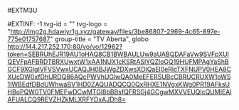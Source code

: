 #EXTM3U

#EXTINF: -1 tvg-id = "" tvg-logo = "http://img2g.hdawiyr1g.xyz/gateway/files/3be86807-2969-4c65-897e-775e01757687" group-title = "TV Aberta", globo
http://144.217.252.170:80/vo/vo/12962?token=SEBRUhEJR19AU1oHAQ8CB1BWBAULUw9aUABQDAFaVw9SVFpXUlQEVFpAFBRDTBRXUwxtW1xAA1NUX1cKSRtASlYQZloGQ19HUFMPAgYaShBGCF9XGlgIVFVSVwxUCAQJH0BJWgZDXwsXDlQaEl0eRlcTXFNUPV0HEA8CXUcDW0xfDhURDQ86AQcPWVhUGlwQA0MeEFERSUBcCBRUCRUXW1oWS1IWBEdfDBdUWhwaBV1HD0ZAQUADQCQ0QxRHXE1NVgxKWg0PR19AFksUHBoPQW0TV0FMEFwDCwMTGl8bBBsfQFRSGj4GCgwMXVVEUQlcQUMIEAlAFUALCQ9REVZHZkMLXRFYDxAJDh8=
